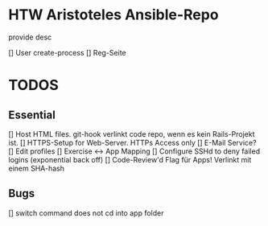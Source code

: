 # HTW Aristoteles Ansible-Repo
provide desc

[] User create-process
[] Reg-Seite

# TODOS
## Essential
[] Host HTML files. git-hook verlinkt code repo, wenn es kein Rails-Projekt ist.
[] HTTPS-Setup for Web-Server. HTTPs Access only
[] E-Mail Service?
[] Edit profiles
[] Exercise <-> App Mapping
[] Configure SSHd to deny failed logins (exponential back off)
[] Code-Review'd Flag für Apps! Verlinkt mit einem SHA-hash

## Bugs
[] switch command does not cd into app folder
